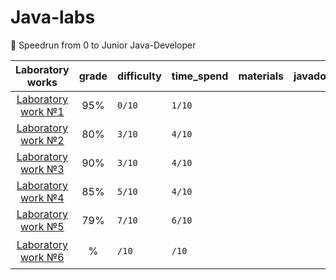# Java-labs
📒 Speedrun from 0 to Junior Java-Developer

|    **Laboratory works**    | **grade** | **difficulty** | **time_spend**  | **materials** | **javadoc** | **status** |
|:--------------------------:|:---------:|:---------------|:----------------|:--------------|:-----------:| :-----------:|
| [Laboratory work №1](lab1) |   	95%	   | `0/10`           |   `1/10`		     |               |             |  done✅ |
| [Laboratory work №2](lab2) |    80%    | `3/10`	          |   `4/10`	       |               |             |	done✅|
| [Laboratory work №3](lab3) |   	90%	   | `3/10`           | 	`4/10`         |               |             |  done✅ |
| [Laboratory work №4](lab4) |   	85%	   | `5/10`           | 	`4/10`         |               |             |  done✅ |
| [Laboratory work №5](lab5) |   	79%	   | `7/10`           | 	`6/10`         |               |             | 	done✅ |
| [Laboratory work №6](lab6) |   	%	   | `/10`           | 	`/10`         |               |             | 	   in process✏️ |

